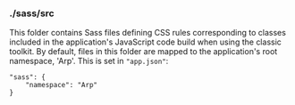 ### ./sass/src

This folder contains Sass files defining CSS rules corresponding to classes
included in the application's JavaScript code build when using the classic toolkit.
By default, files in this folder are mapped to the application's root namespace, 'Arp'.
This is set in `"app.json"`:

    "sass": {
        "namespace": "Arp"
    }